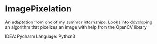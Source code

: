 # ImagePixelation
An adaptation from one of my summer internships. Looks into developing an algorithm that pixelizes an image with help from the OpenCV library

IDEA: Pycharm
Language: Python3

